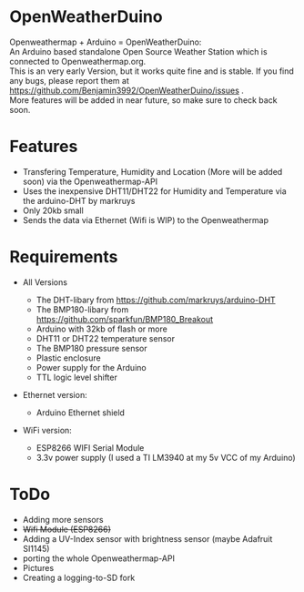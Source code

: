 # OpenWeatherDuino
Openweathermap + Arduino = OpenWeatherDuino: <br>
An Arduino based standalone Open Source Weather Station which is connected to Openweathermap.org.<br>
This is an very early Version, but it works quite fine and is stable. If you find any bugs, please report them at https://github.com/Benjamin3992/OpenWeatherDuino/issues .<br>
More features will be added in near future, so make sure to check back soon.

# Features
  - Transfering Temperature, Humidity and Location (More will be added soon) via the Openweathermap-API 
  - Uses the inexpensive DHT11/DHT22 for Humidity and Temperature via the arduino-DHT by markruys
  - Only 20kb small
  - Sends the data via Ethernet (Wifi is WIP) to the Openweathermap

# Requirements
- All Versions
  - The DHT-libary from https://github.com/markruys/arduino-DHT
  - The BMP180-libary from https://github.com/sparkfun/BMP180_Breakout
  - Arduino with 32kb of flash or more
  - DHT11 or DHT22 temperature sensor
  - The BMP180 pressure sensor
  - Plastic enclosure
  - Power supply for the Arduino
  - TTL logic level shifter

- Ethernet version:
  - Arduino Ethernet shield

- WiFi version:
  - ESP8266 WIFI Serial Module
  - 3.3v power supply (I used a TI LM3940 at my 5v VCC of my Arduino)

# ToDo
  - Adding more sensors
  - ~~Wifi Module (ESP8266)~~
  - Adding a UV-Index sensor with brightness sensor (maybe Adafruit SI1145)
  - porting the whole Openweathermap-API
  - Pictures
  - Creating a logging-to-SD fork
